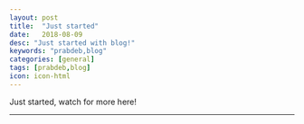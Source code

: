 ```yaml
---
layout: post
title:  "Just started"
date:   2018-08-09
desc: "Just started with blog!"
keywords: "prabdeb,blog"
categories: [general]
tags: [prabdeb,blog]
icon: icon-html
---
```


Just started, watch for more here!

---